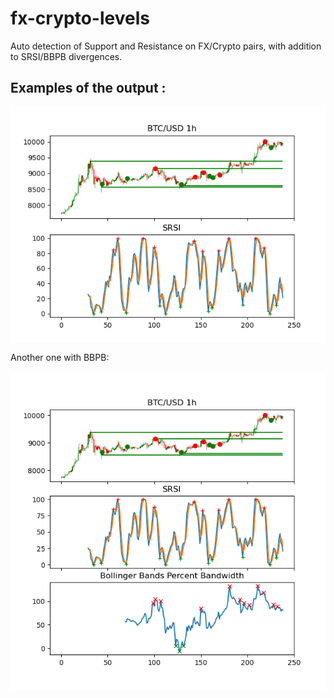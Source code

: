 # fx-crypto-levels 
Auto detection of Support and Resistance on FX/Crypto pairs, with addition to SRSI/BBPB divergences.
## Examples of the output :

<img style="display: block; margin: auto;" alt="photo" src="output/Figure_1.png">

Another one with BBPB:

<img style="display: block; margin: auto;" alt="photo" src="output/Figure_2.png">
